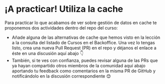 ¡A practicar! Utiliza la cache
==============================

Para practicar lo que acabamos de ver sobre gestión de datos en cache te proponemos dos actividades dentro del repo del curso:

*   Añade alguna de las alternativas de cache que hemos visto en la lección a la consulta del listado de Cursos en el Backoffice. Una vez lo tengas listo, crea una nueva Pull Request (PR) en el repo y déjanos el enlace a éste en una discusión aquí abajo 👇
*   También, si te ves con confianza, puedes revisar alguna de las PRs que ya hayan compartido otros miembros de la comunidad aquí abajo aportando tu feedback como comentarios en la misma PR de GitHub y notificándolo en la discusión correspondiente 😊